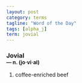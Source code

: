 ```yaml
---
layout: post
category: terms
tagline: "Word of the Day"
tags: [alpha_j]
term: jovial
---
```


<h3>Jovial<br/> <small>&mdash; n. (jo<span>&middot;</span>vi<span>&middot;</span>al)</small></h3>
<p><ol><li>coffee-enriched beef</li>
</ol></p>
